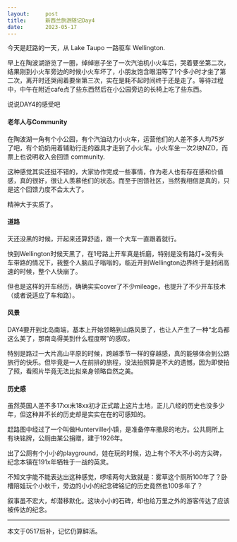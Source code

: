 ```yaml
---
layout:     post
title:      新西兰旅游随记Day4
date:       2023-05-17
---
```

今天是赶路的一天，从 Lake Taupo 一路驱车 Wellington.

早上在陶波湖游览了一圈，绰绰崽子坐了一次汽油机小火车后，哭着要坐第二次，结果刚到小火车旁边的时候小火车坏了，小朋友饱含眼泪等了1个多小时才坐了第二次，离开时还哭闹着要坐第三次，实在是耗不起时间终于还是走了。等待过程中，中午在附近cafe点了些东西然后在小公园旁边的长椅上吃了些东西。


说说DAY4的感受吧

#### 老年人与Community

在陶波湖一角有个小公园，有个汽油动力小火车，运营他们的人差不多人均75岁了吧，有个奶奶用着辅助行走的器具才走到了小火车。小火车坐一次2块NZD，而票上也说明收入会回馈 community.

这种感觉其实还挺不错的，大家协作完成一些事情，作为老人也有存在感和价值感，真的很好，很让人羡慕他们的状态。而至于回馈社区，当然我相信是真的，只是这个回馈力度不会太大了。

精神大于实质了。

#### 道路

天还没黑的时候，开起来还算舒适，跟一个大车一直跟着就行。

快到Wellington时候天黑了，在1号路上开车真是折磨，特别是没有路灯+没有头车带路的情况下，我整个人脑瓜子嗡嗡的，临近开到Wellington边界终于是封闭高速的时候，整个人快崩了。

但也是这样的开车经历，确确实实cover了不少mileage，也提升了不少开车技术（或者说适应了车和路）。

#### 风景

DAY4要开到北岛南端，基本上开始领略到山路风景了，也让人产生了一种“北岛都这么美了，那南岛得美到什么程度啊”的感叹。

特别是路过一大片高山平原的时候，跨越季节一样的穿越感，真的能够体会到公路旅行的快乐。但毕竟是一人在前排的旅程，没法拍照算是不大的遗憾，因为即使拍了照，看照片毕竟无法比拟亲身领略自然之美。

#### 历史感

虽然英国人差不多17xx末18xx初才正式踏上这片土地，正儿八经的历史也没多少年，但这种并不长的历史却是实实在在的可感知的。

赶路图中经过了一个叫做Hunterville小镇，是准备停车撒尿的地方。公共厕所上有块铭牌，公厕由某公捐赠，建于1926年。

出了公厕有个小小的playground，娃在玩的时候，边上有个不大不小的方尖碑，纪念本镇在191x年牺牲于一战的英灵。

不知文字能不能表达出这种感觉，啰嗦两句大致就是：雾草这个厕所100年了？卧槽陪娃玩个小秋千，旁边的小小的纪念碑铭记的历史竟然也100多年了？

叙事虽不宏大，却潜移默化。这块小小的石碑，却也给万里之外的游客传达了应该被传达的纪念。

---
本文于0517后补，记忆仍算鲜活。
